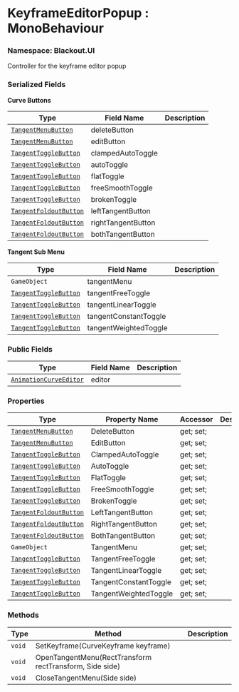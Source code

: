 # KeyframeEditorPopup : MonoBehaviour
### Namespace: Blackout.UI


Controller for the keyframe editor popup


 ### Serialized Fields

 **Curve Buttons**

 | Type | Field Name | Description |
| --- | --- | --- |
| [`TangentMenuButton`](TangentMenuButton.md) | deleteButton |  |
| [`TangentMenuButton`](TangentMenuButton.md) | editButton |  |
| [`TangentToggleButton`](TangentToggleButton.md) | clampedAutoToggle |  |
| [`TangentToggleButton`](TangentToggleButton.md) | autoToggle |  |
| [`TangentToggleButton`](TangentToggleButton.md) | flatToggle |  |
| [`TangentToggleButton`](TangentToggleButton.md) | freeSmoothToggle |  |
| [`TangentToggleButton`](TangentToggleButton.md) | brokenToggle |  |
| [`TangentFoldoutButton`](TangentFoldoutButton.md) | leftTangentButton |  |
| [`TangentFoldoutButton`](TangentFoldoutButton.md) | rightTangentButton |  |
| [`TangentFoldoutButton`](TangentFoldoutButton.md) | bothTangentButton |  |

 **Tangent Sub Menu**

 | Type | Field Name | Description |
| --- | --- | --- |
| `GameObject` | tangentMenu |  |
| [`TangentToggleButton`](TangentToggleButton.md) | tangentFreeToggle |  |
| [`TangentToggleButton`](TangentToggleButton.md) | tangentLinearToggle |  |
| [`TangentToggleButton`](TangentToggleButton.md) | tangentConstantToggle |  |
| [`TangentToggleButton`](TangentToggleButton.md) | tangentWeightedToggle |  |


 ### Public Fields

 | Type | Field Name | Description |
| --- | --- | --- |
| [`AnimationCurveEditor`](../AnimationCurveEditor.md) | editor |  |


 ### Properties
| Type | Property Name | Accessor | Description |
| --- | --- | --- | --- |
 | [`TangentMenuButton`](TangentMenuButton.md) | DeleteButton | get; set;  |  |
 | [`TangentMenuButton`](TangentMenuButton.md) | EditButton | get; set;  |  |
 | [`TangentToggleButton`](TangentToggleButton.md) | ClampedAutoToggle | get; set;  |  |
 | [`TangentToggleButton`](TangentToggleButton.md) | AutoToggle | get; set;  |  |
 | [`TangentToggleButton`](TangentToggleButton.md) | FlatToggle | get; set;  |  |
 | [`TangentToggleButton`](TangentToggleButton.md) | FreeSmoothToggle | get; set;  |  |
 | [`TangentToggleButton`](TangentToggleButton.md) | BrokenToggle | get; set;  |  |
 | [`TangentFoldoutButton`](TangentFoldoutButton.md) | LeftTangentButton | get; set;  |  |
 | [`TangentFoldoutButton`](TangentFoldoutButton.md) | RightTangentButton | get; set;  |  |
 | [`TangentFoldoutButton`](TangentFoldoutButton.md) | BothTangentButton | get; set;  |  |
 | `GameObject` | TangentMenu | get; set;  |  |
 | [`TangentToggleButton`](TangentToggleButton.md) | TangentFreeToggle | get; set;  |  |
 | [`TangentToggleButton`](TangentToggleButton.md) | TangentLinearToggle | get; set;  |  |
 | [`TangentToggleButton`](TangentToggleButton.md) | TangentConstantToggle | get; set;  |  |
 | [`TangentToggleButton`](TangentToggleButton.md) | TangentWeightedToggle | get; set;  |  |

 ### Methods
| Type | Method | Description |
| --- | --- | --- |
| `void` | SetKeyframe(CurveKeyframe keyframe) |  |
| `void` | OpenTangentMenu(RectTransform rectTransform, Side side) |  |
| `void` | CloseTangentMenu(Side side) |  |
